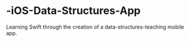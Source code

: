 # -iOS-Data-Structures-App
Learning Swift through the creation of a data-structures-teaching mobile app.
